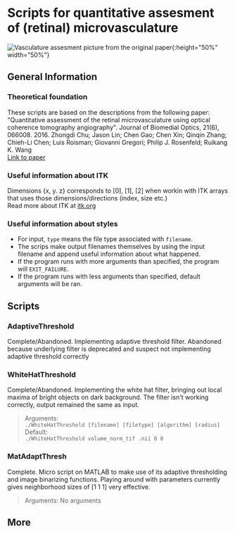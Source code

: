 # Scripts for quantitative assesment of (retinal) microvasculature<br>

![Vasculature assesment picture from the original paper](https://www.spiedigitallibrary.org/ContentImages/Journals/JBOPFO/21/6/066008/FigureImages/JBO_21_6_066008_f002.png){:height="50%" width="50%"}<br>

## General Information<br>
### Theoretical foundation<br>
These scripts are based on the descriptions from the following paper:<br>
"Quantitative assessment of the retinal microvasculature using optical coherence tomography angiography". Journal of Biomedial Optics, 21(6), 066008. 2016. Zhongdi Chu; Jason Lin; Chen Gao; Chen Xin; Qinqin Zhang; Chieh-Li Chen; Luis Roisman; Giovanni Gregori; Philip J. Rosenfeld; Ruikang K. Wang<br>
<a href="https://www.spiedigitallibrary.org/journals/Journal-of-Biomedical-Optics/volume-21/issue-6/066008/Quantitative-assessment-of-the-retinal-microvasculature-using-optical-coherence-tomography/10.1117/1.JBO.21.6.066008.full?SSO=1&tab=ArticleLink">Link to paper</a>
### Useful information about ITK<br>
Dimensions {x, y. z} corresponds to [0], [1], [2] when workin with ITK arrays that uses those dimensions/directions (index, size etc.)<br>
Read more about ITK at <a href="https://itk.org/">itk.org</a>
### Useful information about styles
* For input, `type` means the file type associated with `filename`.
* The scrips make output filenames themselves by using the input filename and append useful information about what happened.
* If the program runs with more arguments than specified, the program will `EXIT_FAILURE`. 
* If the program runs with less arguments than specified, default arguments will be ran.<br>
## Scripts<br>
### AdaptiveThreshold<br>
Complete/Abandoned. Implementing adaptive threshold filter. Abandoned because underlying filter is deprecated and suspect not implementing adaptive threshold correctly<br>
### WhiteHatThreshold<br>
Complete/Abandoned. Implementing the white hat filter, bringing out local maxima of bright objects on dark background. The filter isn't working correctly, output remained the same as input.<br>
>Arguments:<br>
>`./WhiteHatThreshold [filename] [filetype] [algorithm] [radius]`<br>
>Default:<br>
>`./WhiteHatThreshold volume_norm_tif .nii 0 8`<br>
### MatAdaptThresh<br>
Complete. Micro script on MATLAB to make use of its adaptive thresholding and image binarizing functions. Playing around with parameters currently gives neighborhood sizes of [1 1 1] very effective.<br>
>Arguments: No arguments
## More<br>

